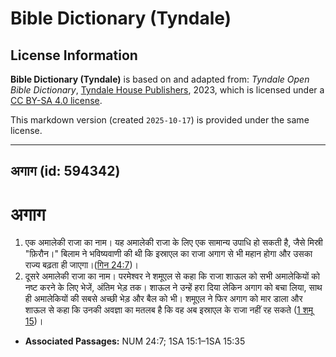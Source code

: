 # Bible Dictionary (Tyndale)

## License Information

**Bible Dictionary (Tyndale)** is based on and adapted from: _Tyndale Open Bible Dictionary_, [Tyndale House Publishers](https://tyndaleopenresources.com/), 2023, which is licensed under a [CC BY-SA 4.0 license](https://creativecommons.org/licenses/by-sa/4.0/legalcode.en).

This markdown version (created `2025-10-17`) is provided under the same license.



--------------------------------

## अगाग (id: 594342)

अगाग
====

1. एक अमालेकी राजा का नाम। यह अमालेकी राजा के लिए एक सामान्य उपाधि हो सकती है, जैसे मिस्री "फ़िरौन।" बिलाम ने भविष्यवाणी की थी कि इस्राएल का राजा अगाग से भी महान होगा और उसका राज्य बढ़ता ही जाएगा।([गिन 24:7](https://ref.ly/Num24:7))।
2. दूसरे अमालेकी राजा का नाम। परमेश्वर ने शमूएल से कहा कि राजा शाऊल को सभी अमालेकियों को नष्ट करने के लिए भेजें, अंतिम भेड़ तक। शाऊल ने उन्हें हरा दिया लेकिन अगाग को बचा लिया, साथ ही अमालेकियों की सबसे अच्छी भेड़ और बैल को भी। शमूएल ने फिर अगाग को मार डाला और शाऊल से कहा कि उनकी अवज्ञा का मतलब है कि वह अब इस्राएल के राजा नहीं रह सकते ([1 शमू 15](https://ref.ly/1Sam15:1-1Sam15:35))।

* **Associated Passages:** NUM 24:7; 1SA 15:1–1SA 15:35

